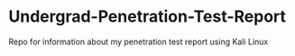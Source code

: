 # Undergrad-Penetration-Test-Report
Repo for information about my penetration test report using Kali Linux
